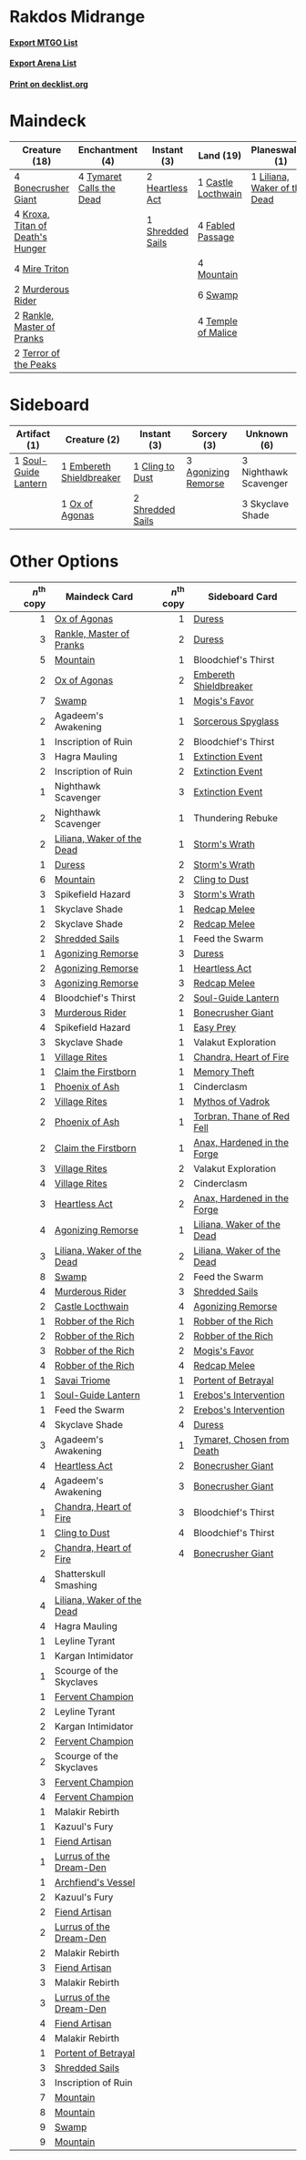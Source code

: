 # Rakdos Midrange

#### [Export MTGO List](../collection/Rakdos%20Midrange/Rakdos%20Midrange.txt)
#### [Export Arena List](../collection/Rakdos%20Midrange/Rakdos%20Midrange_arena.txt)
#### [Print on decklist.org](http://decklist.org/?deckmain=1%09Agadeem's%20Awakening%0A3%09Bloodchief's%20Thirst%0A4%09Bonecrusher%20Giant%0A1%09Castle%20Locthwain%0A4%09Fabled%20Passage%0A2%09Hagra%20Mauling%0A2%09Heartless%20Act%0A4%09Kroxa,%20Titan%20of%20Death's%20Hunger%0A1%09Liliana,%20Waker%20of%20the%20Dead%0A4%09Magmatic%20Channeler%0A4%09Mire%20Triton%0A4%09Mountain%0A2%09Murderous%20Rider%0A2%09Rankle,%20Master%20of%20Pranks%0A3%09Shatterskull%20Smashing%0A1%09Shredded%20Sails%0A2%09Spikefield%20Hazard%0A6%09Swamp%0A4%09Temple%20of%20Malice%0A2%09Terror%20of%20the%20Peaks%0A4%09Tymaret%20Calls%20the%20Dead&deckside=3%09Agonizing%20Remorse%0A1%09Cling%20to%20Dust%0A1%09Embereth%20Shieldbreaker%0A3%09Nighthawk%20Scavenger%0A1%09Ox%20of%20Agonas%0A2%09Shredded%20Sails%0A3%09Skyclave%20Shade%0A1%09Soul-Guide%20Lantern)
# Maindeck

|                                               Creature (18)                                               |                                          Enchantment (4)                                          |                                        Instant (3)                                        |                                          Land (19)                                          |                                           Planeswalker (1)                                            |     Unknown (15)      |
|-----------------------------------------------------------------------------------------------------------|---------------------------------------------------------------------------------------------------|-------------------------------------------------------------------------------------------|---------------------------------------------------------------------------------------------|-------------------------------------------------------------------------------------------------------|-----------------------|
|4 [Bonecrusher Giant](http://gatherer.wizards.com/Pages/Card/Details.aspx?multiverseid=473077)             |4 [Tymaret Calls the Dead](http://gatherer.wizards.com/Pages/Card/Details.aspx?multiverseid=476369)|2 [Heartless Act](http://gatherer.wizards.com/Pages/Card/Details.aspx?multiverseid=479611) |1 [Castle Locthwain](http://gatherer.wizards.com/Pages/Card/Details.aspx?multiverseid=473203)|1 [Liliana, Waker of the Dead](http://gatherer.wizards.com/Pages/Card/Details.aspx?multiverseid=485431)|1 Agadeem's Awakening  |
|4 [Kroxa, Titan of Death's Hunger](http://gatherer.wizards.com/Pages/Card/Details.aspx?multiverseid=476472)|                                                                                                   |1 [Shredded Sails](http://gatherer.wizards.com/Pages/Card/Details.aspx?multiverseid=479656)|4 [Fabled Passage](http://gatherer.wizards.com/Pages/Card/Details.aspx?multiverseid=473206)  |                                                                                                       |3 Bloodchief's Thirst  |
|4 [Mire Triton](http://gatherer.wizards.com/Pages/Card/Details.aspx?multiverseid=476356)                   |                                                                                                   |                                                                                           |4 [Mountain](http://gatherer.wizards.com/Pages/Card/Details.aspx?multiverseid=439859)        |                                                                                                       |2 Hagra Mauling        |
|2 [Murderous Rider](http://gatherer.wizards.com/Pages/Card/Details.aspx?multiverseid=473059)               |                                                                                                   |                                                                                           |6 [Swamp](http://gatherer.wizards.com/Pages/Card/Details.aspx?multiverseid=439858)           |                                                                                                       |4 Magmatic Channeler   |
|2 [Rankle, Master of Pranks](http://gatherer.wizards.com/Pages/Card/Details.aspx?multiverseid=473063)      |                                                                                                   |                                                                                           |4 [Temple of Malice](http://gatherer.wizards.com/Pages/Card/Details.aspx?multiverseid=378536)|                                                                                                       |3 Shatterskull Smashing|
|2 [Terror of the Peaks](http://gatherer.wizards.com/Pages/Card/Details.aspx?multiverseid=485487)           |                                                                                                   |                                                                                           |                                                                                             |                                                                                                       |2 Spikefield Hazard    |


# Sideboard

|                                         Artifact (1)                                          |                                           Creature (2)                                            |                                        Instant (3)                                        |                                         Sorcery (3)                                          |     Unknown (6)     |
|-----------------------------------------------------------------------------------------------|---------------------------------------------------------------------------------------------------|-------------------------------------------------------------------------------------------|----------------------------------------------------------------------------------------------|---------------------|
|1 [Soul-Guide Lantern](http://gatherer.wizards.com/Pages/Card/Details.aspx?multiverseid=476488)|1 [Embereth Shieldbreaker](http://gatherer.wizards.com/Pages/Card/Details.aspx?multiverseid=473084)|1 [Cling to Dust](http://gatherer.wizards.com/Pages/Card/Details.aspx?multiverseid=476338) |3 [Agonizing Remorse](http://gatherer.wizards.com/Pages/Card/Details.aspx?multiverseid=476334)|3 Nighthawk Scavenger|
|                                                                                               |1 [Ox of Agonas](http://gatherer.wizards.com/Pages/Card/Details.aspx?multiverseid=476398)          |2 [Shredded Sails](http://gatherer.wizards.com/Pages/Card/Details.aspx?multiverseid=479656)|                                                                                              |3 Skyclave Shade     |


# Other Options

|*n*<sup>th</sup> copy|                                            Maindeck Card                                            |*n*<sup>th</sup> copy|                                            Sideboard Card                                            |
|--------------------:|-----------------------------------------------------------------------------------------------------|--------------------:|------------------------------------------------------------------------------------------------------|
|                    1|[Ox of Agonas](http://gatherer.wizards.com/Pages/Card/Details.aspx?multiverseid=476398)              |                    1|[Duress](http://gatherer.wizards.com/Pages/Card/Details.aspx?multiverseid=14557)                      |
|                    3|[Rankle, Master of Pranks](http://gatherer.wizards.com/Pages/Card/Details.aspx?multiverseid=473063)  |                    2|[Duress](http://gatherer.wizards.com/Pages/Card/Details.aspx?multiverseid=14557)                      |
|                    5|[Mountain](http://gatherer.wizards.com/Pages/Card/Details.aspx?multiverseid=439859)                  |                    1|Bloodchief's Thirst                                                                                   |
|                    2|[Ox of Agonas](http://gatherer.wizards.com/Pages/Card/Details.aspx?multiverseid=476398)              |                    2|[Embereth Shieldbreaker](http://gatherer.wizards.com/Pages/Card/Details.aspx?multiverseid=473084)     |
|                    7|[Swamp](http://gatherer.wizards.com/Pages/Card/Details.aspx?multiverseid=439858)                     |                    1|[Mogis's Favor](http://gatherer.wizards.com/Pages/Card/Details.aspx?multiverseid=476358)              |
|                    2|Agadeem's Awakening                                                                                  |                    1|[Sorcerous Spyglass](http://gatherer.wizards.com/Pages/Card/Details.aspx?multiverseid=435407)         |
|                    1|Inscription of Ruin                                                                                  |                    2|Bloodchief's Thirst                                                                                   |
|                    3|Hagra Mauling                                                                                        |                    1|[Extinction Event](http://gatherer.wizards.com/Pages/Card/Details.aspx?multiverseid=479608)           |
|                    2|Inscription of Ruin                                                                                  |                    2|[Extinction Event](http://gatherer.wizards.com/Pages/Card/Details.aspx?multiverseid=479608)           |
|                    1|Nighthawk Scavenger                                                                                  |                    3|[Extinction Event](http://gatherer.wizards.com/Pages/Card/Details.aspx?multiverseid=479608)           |
|                    2|Nighthawk Scavenger                                                                                  |                    1|Thundering Rebuke                                                                                     |
|                    2|[Liliana, Waker of the Dead](http://gatherer.wizards.com/Pages/Card/Details.aspx?multiverseid=485431)|                    1|[Storm's Wrath](http://gatherer.wizards.com/Pages/Card/Details.aspx?multiverseid=476408)              |
|                    1|[Duress](http://gatherer.wizards.com/Pages/Card/Details.aspx?multiverseid=14557)                     |                    2|[Storm's Wrath](http://gatherer.wizards.com/Pages/Card/Details.aspx?multiverseid=476408)              |
|                    6|[Mountain](http://gatherer.wizards.com/Pages/Card/Details.aspx?multiverseid=439859)                  |                    2|[Cling to Dust](http://gatherer.wizards.com/Pages/Card/Details.aspx?multiverseid=476338)              |
|                    3|Spikefield Hazard                                                                                    |                    3|[Storm's Wrath](http://gatherer.wizards.com/Pages/Card/Details.aspx?multiverseid=476408)              |
|                    1|Skyclave Shade                                                                                       |                    1|[Redcap Melee](http://gatherer.wizards.com/Pages/Card/Details.aspx?multiverseid=473097)               |
|                    2|Skyclave Shade                                                                                       |                    2|[Redcap Melee](http://gatherer.wizards.com/Pages/Card/Details.aspx?multiverseid=473097)               |
|                    2|[Shredded Sails](http://gatherer.wizards.com/Pages/Card/Details.aspx?multiverseid=479656)            |                    1|Feed the Swarm                                                                                        |
|                    1|[Agonizing Remorse](http://gatherer.wizards.com/Pages/Card/Details.aspx?multiverseid=476334)         |                    3|[Duress](http://gatherer.wizards.com/Pages/Card/Details.aspx?multiverseid=14557)                      |
|                    2|[Agonizing Remorse](http://gatherer.wizards.com/Pages/Card/Details.aspx?multiverseid=476334)         |                    1|[Heartless Act](http://gatherer.wizards.com/Pages/Card/Details.aspx?multiverseid=479611)              |
|                    3|[Agonizing Remorse](http://gatherer.wizards.com/Pages/Card/Details.aspx?multiverseid=476334)         |                    3|[Redcap Melee](http://gatherer.wizards.com/Pages/Card/Details.aspx?multiverseid=473097)               |
|                    4|Bloodchief's Thirst                                                                                  |                    2|[Soul-Guide Lantern](http://gatherer.wizards.com/Pages/Card/Details.aspx?multiverseid=476488)         |
|                    3|[Murderous Rider](http://gatherer.wizards.com/Pages/Card/Details.aspx?multiverseid=473059)           |                    1|[Bonecrusher Giant](http://gatherer.wizards.com/Pages/Card/Details.aspx?multiverseid=473077)          |
|                    4|Spikefield Hazard                                                                                    |                    1|[Easy Prey](http://gatherer.wizards.com/Pages/Card/Details.aspx?multiverseid=479607)                  |
|                    3|Skyclave Shade                                                                                       |                    1|Valakut Exploration                                                                                   |
|                    1|[Village Rites](http://gatherer.wizards.com/Pages/Card/Details.aspx?multiverseid=485449)             |                    1|[Chandra, Heart of Fire](http://gatherer.wizards.com/Pages/Card/Details.aspx?multiverseid=485458)     |
|                    1|[Claim the Firstborn](http://gatherer.wizards.com/Pages/Card/Details.aspx?multiverseid=473080)       |                    1|[Memory Theft](http://gatherer.wizards.com/Pages/Card/Details.aspx?multiverseid=473058)               |
|                    1|[Phoenix of Ash](http://gatherer.wizards.com/Pages/Card/Details.aspx?multiverseid=476399)            |                    1|Cinderclasm                                                                                           |
|                    2|[Village Rites](http://gatherer.wizards.com/Pages/Card/Details.aspx?multiverseid=485449)             |                    1|[Mythos of Vadrok](http://gatherer.wizards.com/Pages/Card/Details.aspx?multiverseid=479647)           |
|                    2|[Phoenix of Ash](http://gatherer.wizards.com/Pages/Card/Details.aspx?multiverseid=476399)            |                    1|[Torbran, Thane of Red Fell](http://gatherer.wizards.com/Pages/Card/Details.aspx?multiverseid=473109) |
|                    2|[Claim the Firstborn](http://gatherer.wizards.com/Pages/Card/Details.aspx?multiverseid=473080)       |                    1|[Anax, Hardened in the Forge](http://gatherer.wizards.com/Pages/Card/Details.aspx?multiverseid=476376)|
|                    3|[Village Rites](http://gatherer.wizards.com/Pages/Card/Details.aspx?multiverseid=485449)             |                    2|Valakut Exploration                                                                                   |
|                    4|[Village Rites](http://gatherer.wizards.com/Pages/Card/Details.aspx?multiverseid=485449)             |                    2|Cinderclasm                                                                                           |
|                    3|[Heartless Act](http://gatherer.wizards.com/Pages/Card/Details.aspx?multiverseid=479611)             |                    2|[Anax, Hardened in the Forge](http://gatherer.wizards.com/Pages/Card/Details.aspx?multiverseid=476376)|
|                    4|[Agonizing Remorse](http://gatherer.wizards.com/Pages/Card/Details.aspx?multiverseid=476334)         |                    1|[Liliana, Waker of the Dead](http://gatherer.wizards.com/Pages/Card/Details.aspx?multiverseid=485431) |
|                    3|[Liliana, Waker of the Dead](http://gatherer.wizards.com/Pages/Card/Details.aspx?multiverseid=485431)|                    2|[Liliana, Waker of the Dead](http://gatherer.wizards.com/Pages/Card/Details.aspx?multiverseid=485431) |
|                    8|[Swamp](http://gatherer.wizards.com/Pages/Card/Details.aspx?multiverseid=439858)                     |                    2|Feed the Swarm                                                                                        |
|                    4|[Murderous Rider](http://gatherer.wizards.com/Pages/Card/Details.aspx?multiverseid=473059)           |                    3|[Shredded Sails](http://gatherer.wizards.com/Pages/Card/Details.aspx?multiverseid=479656)             |
|                    2|[Castle Locthwain](http://gatherer.wizards.com/Pages/Card/Details.aspx?multiverseid=473203)          |                    4|[Agonizing Remorse](http://gatherer.wizards.com/Pages/Card/Details.aspx?multiverseid=476334)          |
|                    1|[Robber of the Rich](http://gatherer.wizards.com/Pages/Card/Details.aspx?multiverseid=473100)        |                    1|[Robber of the Rich](http://gatherer.wizards.com/Pages/Card/Details.aspx?multiverseid=473100)         |
|                    2|[Robber of the Rich](http://gatherer.wizards.com/Pages/Card/Details.aspx?multiverseid=473100)        |                    2|[Robber of the Rich](http://gatherer.wizards.com/Pages/Card/Details.aspx?multiverseid=473100)         |
|                    3|[Robber of the Rich](http://gatherer.wizards.com/Pages/Card/Details.aspx?multiverseid=473100)        |                    2|[Mogis's Favor](http://gatherer.wizards.com/Pages/Card/Details.aspx?multiverseid=476358)              |
|                    4|[Robber of the Rich](http://gatherer.wizards.com/Pages/Card/Details.aspx?multiverseid=473100)        |                    4|[Redcap Melee](http://gatherer.wizards.com/Pages/Card/Details.aspx?multiverseid=473097)               |
|                    1|[Savai Triome](http://gatherer.wizards.com/Pages/Card/Details.aspx?multiverseid=479773)              |                    1|[Portent of Betrayal](http://gatherer.wizards.com/Pages/Card/Details.aspx?multiverseid=373667)        |
|                    1|[Soul-Guide Lantern](http://gatherer.wizards.com/Pages/Card/Details.aspx?multiverseid=476488)        |                    1|[Erebos's Intervention](http://gatherer.wizards.com/Pages/Card/Details.aspx?multiverseid=476345)      |
|                    1|Feed the Swarm                                                                                       |                    2|[Erebos's Intervention](http://gatherer.wizards.com/Pages/Card/Details.aspx?multiverseid=476345)      |
|                    4|Skyclave Shade                                                                                       |                    4|[Duress](http://gatherer.wizards.com/Pages/Card/Details.aspx?multiverseid=14557)                      |
|                    3|Agadeem's Awakening                                                                                  |                    1|[Tymaret, Chosen from Death](http://gatherer.wizards.com/Pages/Card/Details.aspx?multiverseid=476370) |
|                    4|[Heartless Act](http://gatherer.wizards.com/Pages/Card/Details.aspx?multiverseid=479611)             |                    2|[Bonecrusher Giant](http://gatherer.wizards.com/Pages/Card/Details.aspx?multiverseid=473077)          |
|                    4|Agadeem's Awakening                                                                                  |                    3|[Bonecrusher Giant](http://gatherer.wizards.com/Pages/Card/Details.aspx?multiverseid=473077)          |
|                    1|[Chandra, Heart of Fire](http://gatherer.wizards.com/Pages/Card/Details.aspx?multiverseid=485458)    |                    3|Bloodchief's Thirst                                                                                   |
|                    1|[Cling to Dust](http://gatherer.wizards.com/Pages/Card/Details.aspx?multiverseid=476338)             |                    4|Bloodchief's Thirst                                                                                   |
|                    2|[Chandra, Heart of Fire](http://gatherer.wizards.com/Pages/Card/Details.aspx?multiverseid=485458)    |                    4|[Bonecrusher Giant](http://gatherer.wizards.com/Pages/Card/Details.aspx?multiverseid=473077)          |
|                    4|Shatterskull Smashing                                                                                |                     |                                                                                                      |
|                    4|[Liliana, Waker of the Dead](http://gatherer.wizards.com/Pages/Card/Details.aspx?multiverseid=485431)|                     |                                                                                                      |
|                    4|Hagra Mauling                                                                                        |                     |                                                                                                      |
|                    1|Leyline Tyrant                                                                                       |                     |                                                                                                      |
|                    1|Kargan Intimidator                                                                                   |                     |                                                                                                      |
|                    1|Scourge of the Skyclaves                                                                             |                     |                                                                                                      |
|                    1|[Fervent Champion](http://gatherer.wizards.com/Pages/Card/Details.aspx?multiverseid=473086)          |                     |                                                                                                      |
|                    2|Leyline Tyrant                                                                                       |                     |                                                                                                      |
|                    2|Kargan Intimidator                                                                                   |                     |                                                                                                      |
|                    2|[Fervent Champion](http://gatherer.wizards.com/Pages/Card/Details.aspx?multiverseid=473086)          |                     |                                                                                                      |
|                    2|Scourge of the Skyclaves                                                                             |                     |                                                                                                      |
|                    3|[Fervent Champion](http://gatherer.wizards.com/Pages/Card/Details.aspx?multiverseid=473086)          |                     |                                                                                                      |
|                    4|[Fervent Champion](http://gatherer.wizards.com/Pages/Card/Details.aspx?multiverseid=473086)          |                     |                                                                                                      |
|                    1|Malakir Rebirth                                                                                      |                     |                                                                                                      |
|                    1|Kazuul's Fury                                                                                        |                     |                                                                                                      |
|                    1|[Fiend Artisan](http://gatherer.wizards.com/Pages/Card/Details.aspx?multiverseid=479740)             |                     |                                                                                                      |
|                    1|[Lurrus of the Dream-Den](http://gatherer.wizards.com/Pages/Card/Details.aspx?multiverseid=479746)   |                     |                                                                                                      |
|                    1|[Archfiend's Vessel](http://gatherer.wizards.com/Pages/Card/Details.aspx?multiverseid=485411)        |                     |                                                                                                      |
|                    2|Kazuul's Fury                                                                                        |                     |                                                                                                      |
|                    2|[Fiend Artisan](http://gatherer.wizards.com/Pages/Card/Details.aspx?multiverseid=479740)             |                     |                                                                                                      |
|                    2|[Lurrus of the Dream-Den](http://gatherer.wizards.com/Pages/Card/Details.aspx?multiverseid=479746)   |                     |                                                                                                      |
|                    2|Malakir Rebirth                                                                                      |                     |                                                                                                      |
|                    3|[Fiend Artisan](http://gatherer.wizards.com/Pages/Card/Details.aspx?multiverseid=479740)             |                     |                                                                                                      |
|                    3|Malakir Rebirth                                                                                      |                     |                                                                                                      |
|                    3|[Lurrus of the Dream-Den](http://gatherer.wizards.com/Pages/Card/Details.aspx?multiverseid=479746)   |                     |                                                                                                      |
|                    4|[Fiend Artisan](http://gatherer.wizards.com/Pages/Card/Details.aspx?multiverseid=479740)             |                     |                                                                                                      |
|                    4|Malakir Rebirth                                                                                      |                     |                                                                                                      |
|                    1|[Portent of Betrayal](http://gatherer.wizards.com/Pages/Card/Details.aspx?multiverseid=373667)       |                     |                                                                                                      |
|                    3|[Shredded Sails](http://gatherer.wizards.com/Pages/Card/Details.aspx?multiverseid=479656)            |                     |                                                                                                      |
|                    3|Inscription of Ruin                                                                                  |                     |                                                                                                      |
|                    7|[Mountain](http://gatherer.wizards.com/Pages/Card/Details.aspx?multiverseid=439859)                  |                     |                                                                                                      |
|                    8|[Mountain](http://gatherer.wizards.com/Pages/Card/Details.aspx?multiverseid=439859)                  |                     |                                                                                                      |
|                    9|[Swamp](http://gatherer.wizards.com/Pages/Card/Details.aspx?multiverseid=439858)                     |                     |                                                                                                      |
|                    9|[Mountain](http://gatherer.wizards.com/Pages/Card/Details.aspx?multiverseid=439859)                  |                     |                                                                                                      |

